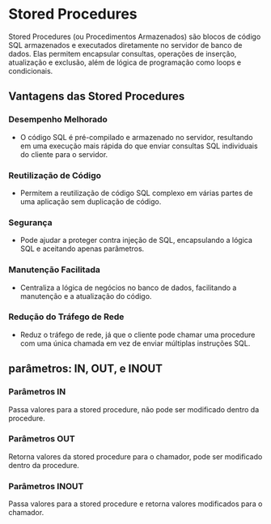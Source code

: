 # Stored Procedures

Stored Procedures (ou Procedimentos Armazenados) são blocos de código SQL armazenados e executados diretamente no servidor de banco de dados. Elas permitem encapsular consultas, operações de inserção, atualização e exclusão, além de lógica de programação como loops e condicionais.

## Vantagens das Stored Procedures
### Desempenho Melhorado
- O código SQL é pré-compilado e armazenado no servidor, resultando em uma execução mais rápida do que enviar consultas SQL individuais do cliente para o servidor.

### Reutilização de Código
- Permitem a reutilização de código SQL complexo em várias partes de uma aplicação sem duplicação de código.

### Segurança
- Pode ajudar a proteger contra injeção de SQL, encapsulando a lógica SQL e aceitando apenas parâmetros.

### Manutenção Facilitada
- Centraliza a lógica de negócios no banco de dados, facilitando a manutenção e a atualização do código.

### Redução do Tráfego de Rede
- Reduz o tráfego de rede, já que o cliente pode chamar uma procedure com uma única chamada em vez de enviar múltiplas instruções SQL.

## parâmetros: IN, OUT, e INOUT
### Parâmetros IN
 Passa valores para a stored procedure, não pode ser modificado dentro da procedure.

### Parâmetros OUT
Retorna valores da stored procedure para o chamador, pode ser modificado dentro da procedure.

### Parâmetros INOUT
Passa valores para a stored procedure e retorna valores modificados para o chamador.